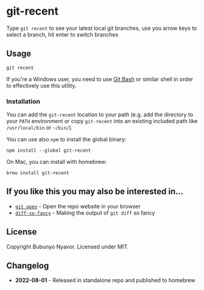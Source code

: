 # git-recent

Type `git recent` to see your latest local git branches, use you arrow keys to select a branch, hit enter to switch branches

## Usage

    git recent


If you're a Windows user, you need to use [Git Bash](https://git-scm.com/downloads) or similar shell in order to effectively use this utility.

### Installation

You can add the `git-recent` location to your path (e.g. add the directory to your `PATH` environment
or copy `git-recent` into an existing included path like `/usr/local/bin` or `~/bin/`).

You can use also `npm` to install the global binary:

    npm install --global git-recent

On Mac, you can install with homebrew:

    brew install git-recent

## If you like this you may also be interested in...

- [`git open`](https://github.com/paulirish/git-open) - Open the repo website in your browser
- [`diff-so-fancy`](https://github.com/so-fancy/diff-so-fancy/) - Making the output of `git diff` so fancy

## License

Copyright Bubunyo Nyavor. Licensed under MIT.


## Changelog

- **2022-08-01** - Released in standalone repo and published to homebrew
